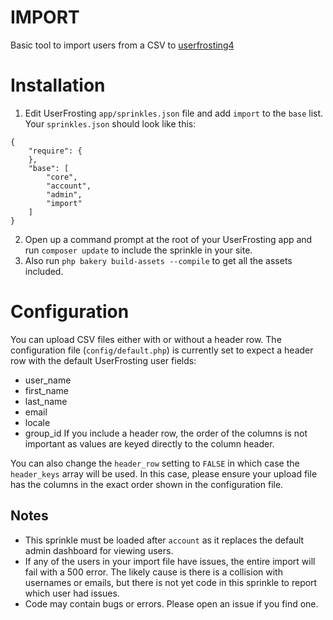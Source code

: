 # IMPORT
Basic tool to import users from a CSV to [userfrosting4](https://userfrosting.com)

# Installation
1. Edit UserFrosting `app/sprinkles.json` file and add `import` to the `base` list. Your `sprinkles.json` should look like this:
```
{
    "require": {
    },
    "base": [
        "core",
        "account",
        "admin",
        "import"
    ]
}
```  
2. Open up a command prompt at the root of your UserFrosting app and run `composer update` to include the sprinkle in your site.
3. Also run `php bakery build-assets --compile` to get all the assets included.

# Configuration
You can upload CSV files either with or without a header row. The configuration file (`config/default.php`) is currently set to expect a header row with the default UserFrosting user fields: 
*  user_name
*  first_name
*  last_name
*  email
*  locale
*  group_id
If you include a header row, the order of the columns is not important as values are keyed directly to the column header.

You can also change the `header_row` setting to `FALSE` in which case the `header_keys` array will be used. In this case, please ensure your upload file has the columns in the exact order shown in the configuration file. 

## Notes
*  This sprinkle must be loaded after `account` as it replaces the default admin dashboard for viewing users.
*  If any of the users in your import file have issues, the entire import will fail with a 500 error. The likely cause is there is a collision with usernames or emails, but there is not yet code in this sprinkle to report which user had issues.
*  Code may contain bugs or errors. Please open an issue if you find one.
